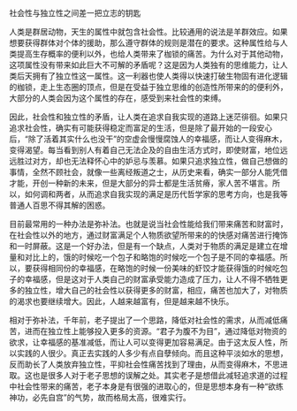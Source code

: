 社会性与独立性之间差一把立志的钥匙

人类是群居动物，天生的属性中就包含社会性。比较通用的说法是羊群效应。如果想要获得群体对个体的援助，那么遵守群体的规则是潜在的要求。这种属性给与人类提高生存概率的便利以外，也给人类带来了枷锁的痛苦。为什么对于其他动物，这项属性没有带来如此巨大不可解的矛盾呢？这是因为人类独有的思维能力，让人类后天拥有了独立性这一属性。这一利器也使人类得以快速打破生物固有进化逻辑的枷锁，走上生态圈的顶点，但是在受益于独立思维的创造性所带来的的便利外，大部分的人类会因为这个属性的存在，感受到来社会性的束缚。

因此，社会性和独立性的矛盾，让人类在追求自我实现的道路上迷茫徘徊。如果只追求社会性，确实有可能获得稳定而富足的生活，但是除了最开始的一段安心后，“除了活着其实什么也没干”的空虚会慢慢腐蚀人的幸福感，而让人变得麻木，变得渴望。每当看到别人有着自己无法企及的自由生活方式时，即使财富，地位远远胜过对方，却也无法释怀心中的妒忌与羡慕。如果只追求独立性，做自己想做的事情，全然不顾社会，就像一些离经叛道之士，从历史来看，确实一部分人能凭借才能，开创一种新的未来，但是大部分的异士都是生活贫瘠，家人苦不堪言。所以，如何调和两者，从而追求自我实现的满足是历代哲学家的思考方向，也是我等普通人百思不得其解的困惑。

目前最常用的一种办法是弥补法。也就是说当社会性能给我们带来痛苦和财富时，在社会性以外的地方，通过财富满足个人物质欲望所带来的的快感对痛苦进行掩饰和一时屏蔽。这是一个好办法，但是有一个缺点，人类对于物质的满足是建立在增量和对比上的，饿的时候吃一个包子和略饱的时候吃一个包子是不同的幸福感。所以，要获得相同份的幸福感，在略饱的时候一份美味的虾饺才能获得饿的时候吃包子的幸福感，但是这对于人类自己的财富承受能力造成了压力，让人不得不牺牲更多的独立性，增大自己的社会性以获得更多的财富，相应，痛苦也加大了，对物质的渴求也要继续增大。因此，人越来越富有，但是越来越不快乐。

相对于弥补法，千年前，老子提出了一个思路，降低对社会性的需求，从而减低痛苦，进而在独立性上能够投入更多的资源。“君子为腹不为目”，通过降低对物资的欲求，让幸福感的基准减低，而让人可以变得更加容易满足。由于这太反人性，所以实践的人很少。真正去实践的人多少有点自孽倾向。而且这种平淡如水的思想，反而助长了人类放弃独立性，平抑社会性痛苦找到了理由，从而变得麻木，不思进取。这也是很多人对于老子思想的误解之处。其实老子是想借此减轻追求道的过程中社会性带来的痛苦，老子本身是有很强的进取心的，但是思想本身有一种“欲练神功，必先自宫”的气势，故而格局太高，很难实行。


